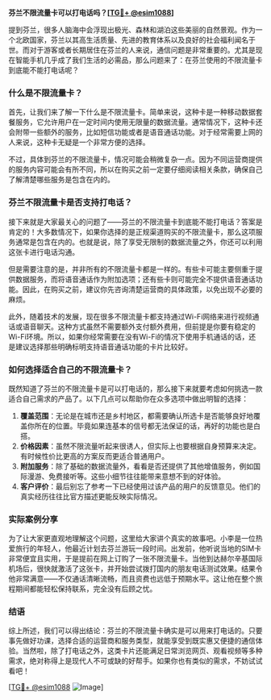 **芬兰不限流量卡可以打电话吗？[[TG💪+ @esim1088](https://t.me/s/esim1088)]**

提到芬兰，很多人脑海中会浮现出极光、森林和湖泊这些美丽的自然景观。作为一个北欧国家，芬兰以其高生活质量、先进的教育体系以及良好的社会福利闻名于世。而对于游客或者长期居住在芬兰的人来说，通信问题是非常重要的。尤其是现在智能手机几乎成了我们生活的必需品，那么问题来了：在芬兰使用的不限流量卡到底能不能打电话呢？

### 什么是不限流量卡？

首先，让我们来了解一下什么是不限流量卡。简单来说，这种卡是一种移动数据套餐服务，它允许用户在一定时间内使用无限量的数据流量。通常情况下，这种卡还会附带一些额外的服务，比如短信功能或者是语音通话功能。对于经常需要上网的人来说，这种卡无疑是一个非常方便的选择。

不过，具体到芬兰的不限流量卡，情况可能会稍微复杂一点。因为不同运营商提供的服务内容可能会有所不同，所以在购买之前一定要仔细阅读相关条款，确保自己了解清楚哪些服务是包含在内的。

### 芬兰不限流量卡是否支持打电话？

接下来就是大家最关心的问题了——芬兰的不限流量卡到底能不能打电话？答案是肯定的！大多数情况下，如果你选择的是正规渠道购买的不限流量卡，那么这项服务通常是包含在内的。也就是说，除了享受无限制的数据流量之外，你还可以利用这张卡进行电话沟通。

但是需要注意的是，并非所有的不限流量卡都是一样的。有些卡可能主要侧重于提供数据服务，而将语音通话作为附加选项；还有些卡则可能完全不提供语音通话功能。因此，在购买之前，建议你先咨询清楚运营商的具体政策，以免出现不必要的麻烦。

此外，随着技术的发展，现在很多不限流量卡都支持通过Wi-Fi网络来进行视频通话或语音聊天。这种方式虽然不需要额外支付额外费用，但前提是你要有稳定的Wi-Fi环境。所以，如果你经常需要在没有Wi-Fi的情况下使用手机通话的话，还是建议选择那些明确标明支持语音通话功能的卡片比较好。

### 如何选择适合自己的不限流量卡？

既然知道了芬兰的不限流量卡是可以打电话的，那么接下来就要考虑如何挑选一款适合自己需求的产品了。以下几点可以帮助你在众多选项中做出明智的选择：

1. **覆盖范围**：无论是在城市还是乡村地区，都需要确认所选卡是否能够良好地覆盖你所在的位置。毕竟如果连基本的信号都无法保证的话，再好的功能也是白搭。
2. **价格因素**：虽然不限流量听起来很诱人，但实际上也要根据自身预算来决定。有时候性价比更高的方案反而更适合普通用户。
3. **附加服务**：除了基础的数据流量外，看看是否还提供了其他增值服务，例如国际漫游、免费接听等。这些小细节往往能带来意想不到的好体验。
4. **客户评价**：最后别忘了参考一下已经使用过该产品的用户的反馈意见。他们的真实经历往往比官方描述更能反映实际情况。

### 实际案例分享

为了让大家更直观地理解这个问题，这里给大家讲个真实的故事吧。小李是一位热爱旅行的年轻人，他最近计划去芬兰游玩一段时间。出发前，他听说当地的SIM卡非常便宜且实用，于是提前在网上订购了一张不限流量卡。当他到达赫尔辛基国际机场后，很快就激活了这张卡，并开始尝试拨打国内的朋友电话测试效果。结果令他非常满意——不仅通话清晰流畅，而且资费也远低于预期水平。这让他在整个旅程期间都能轻松保持联系，完全没有后顾之忧。

### 结语

综上所述，我们可以得出结论：芬兰的不限流量卡确实是可以用来打电话的。只要事先做好功课，选择合适的运营商和服务类型，就能享受到既实惠又便捷的通信体验。当然啦，除了打电话之外，这类卡片还能满足日常浏览网页、观看视频等多种需求，绝对称得上是现代人不可或缺的好帮手。如果你也有类似的需求，不妨试试看吧！

[[TG💪+ @esim1088](https://t.me/s/esim1088) ![Image](https://i.postimg.cc/4NQfJmqS/Snipaste-2025-05-13-00-14-12.png)]